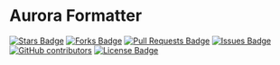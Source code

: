 # Aurora Formatter

<a href="https://github.com/jakepscripts/auroracf/stargazers"><img src="https://img.shields.io/github/stars/jakepscripts/auroracf" alt="Stars Badge"/></a>
<a href="https://github.com/jakepscripts/auroracf/network/members"><img src="https://img.shields.io/github/forks/jakepscripts/auroracf" alt="Forks Badge"/></a>
<a href="https://github.com/jakepscripts/auroracf/pulls"><img src="https://img.shields.io/github/issues-pr/jakepscripts/auroracf" alt="Pull Requests Badge"/></a>
<a href="https://github.com/ajakepscripts/auroracf/issues"><img src="https://img.shields.io/github/issues/jakepscripts/auroracf" alt="Issues Badge"/></a>
<a href="https://github.com/jakepscripts/auroracf/graphs/contributors"><img alt="GitHub contributors" src="https://img.shields.io/github/contributors/jakepscripts/auroracf?color=2b9348"></a>
<a href="https://github.comjakepscripts/auroracf/blob/master/LICENSE"><img src="https://img.shields.io/github/license/jakepscripts/auroracf?color=2b9348" alt="License Badge"/></a>
